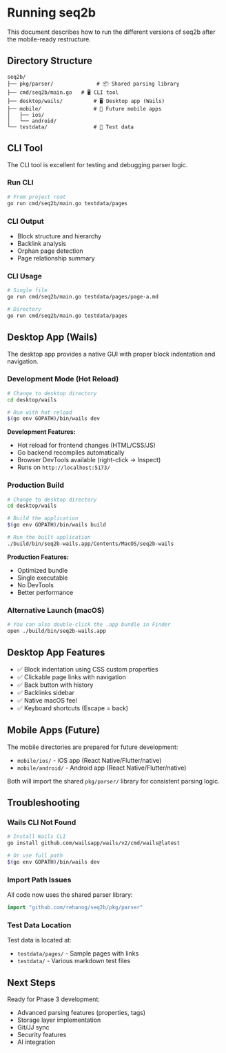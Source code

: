 # Running seq2b

This document describes how to run the different versions of seq2b after the mobile-ready restructure.

## Directory Structure

```
seq2b/
├── pkg/parser/              # 📦 Shared parsing library
├── cmd/seq2b/main.go   # 🖥️ CLI tool
├── desktop/wails/          # 🖥️ Desktop app (Wails)
├── mobile/                 # 📱 Future mobile apps
│   ├── ios/
│   └── android/
└── testdata/               # 🧪 Test data
```

## CLI Tool

The CLI tool is excellent for testing and debugging parser logic.

### Run CLI
```bash
# From project root
go run cmd/seq2b/main.go testdata/pages
```

### CLI Output
- Block structure and hierarchy
- Backlink analysis
- Orphan page detection
- Page relationship summary

### CLI Usage
```bash
# Single file
go run cmd/seq2b/main.go testdata/pages/page-a.md

# Directory
go run cmd/seq2b/main.go testdata/pages
```

## Desktop App (Wails)

The desktop app provides a native GUI with proper block indentation and navigation.

### Development Mode (Hot Reload)
```bash
# Change to desktop directory
cd desktop/wails

# Run with hot reload
$(go env GOPATH)/bin/wails dev
```

**Development Features:**
- Hot reload for frontend changes (HTML/CSS/JS)
- Go backend recompiles automatically
- Browser DevTools available (right-click → Inspect)
- Runs on `http://localhost:5173/`

### Production Build
```bash
# Change to desktop directory
cd desktop/wails

# Build the application
$(go env GOPATH)/bin/wails build

# Run the built application
./build/bin/seq2b-wails.app/Contents/MacOS/seq2b-wails
```

**Production Features:**
- Optimized bundle
- Single executable
- No DevTools
- Better performance

### Alternative Launch (macOS)
```bash
# You can also double-click the .app bundle in Finder
open ./build/bin/seq2b-wails.app
```

## Desktop App Features

- ✅ Block indentation using CSS custom properties
- ✅ Clickable page links with navigation
- ✅ Back button with history
- ✅ Backlinks sidebar
- ✅ Native macOS feel
- ✅ Keyboard shortcuts (Escape = back)

## Mobile Apps (Future)

The mobile directories are prepared for future development:

- `mobile/ios/` - iOS app (React Native/Flutter/native)
- `mobile/android/` - Android app (React Native/Flutter/native)

Both will import the shared `pkg/parser/` library for consistent parsing logic.

## Troubleshooting

### Wails CLI Not Found
```bash
# Install Wails CLI
go install github.com/wailsapp/wails/v2/cmd/wails@latest

# Or use full path
$(go env GOPATH)/bin/wails dev
```

### Import Path Issues
All code now uses the shared parser library:
```go
import "github.com/rehanog/seq2b/pkg/parser"
```

### Test Data Location
Test data is located at:
- `testdata/pages/` - Sample pages with links
- `testdata/` - Various markdown test files

## Next Steps

Ready for Phase 3 development:
- Advanced parsing features (properties, tags)
- Storage layer implementation
- Git/JJ sync
- Security features
- AI integration